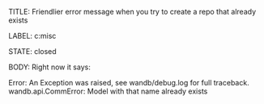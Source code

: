 TITLE:
Friendlier error message when you try to create a repo that already exists

LABEL:
c:misc

STATE:
closed

BODY:
Right now it says:

Error: An Exception was raised, see wandb/debug.log for full traceback.
wandb.api.CommError: Model with that name already exists

